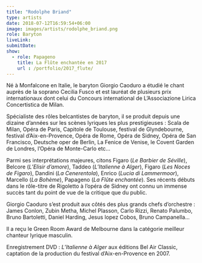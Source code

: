 ```yaml
---
title: "Rodolphe Briand"
type: artists
date: 2018-07-12T16:59:54+06:00
image: images/artists/rodolphe_briand.png
role: Baryton
liveLink: 
submitDate: 
show:
  - role: Papageno
    title: La Flûte enchantée en 2017
    url : /portfolio/2017_flute/
---
```


Né à Monfalcone en Italie, le baryton Giorgio Caoduro a étudié le chant auprès de la soprano Cecilia Fusco et est lauréat de plusieurs prix internationaux dont celui du Concours international de L’Associazione Lirica Concertistica de Milan.

Spécialiste des rôles belcantistes de baryton, il se produit depuis une dizaine d’années sur les scènes lyriques les plus prestigieuses : Scala de Milan, Opéra de Paris, Capitole de Toulouse, festival de Glyndebourne, festival d’Aix-en-Provence, Opéra de Rome, Opéra de Sidney, Opéra de San Francisco, Deutsche oper de Berlin, La Fenice de Venise, le Covent Garden de Londres, l’Opéra de Monte-Carlo etc…

Parmi ses interprétations majeures, citons Figaro (*Le Barbier de Séville*), Belcore (*L’Elisir d’amore*), Taddeo (*L’Italienne à Alger*), Figaro (*Les Noces de Figaro*), Dandini (*La Cenerentola*), Enrico (*Lucia di Lammermoor*), Marcello (*La Bohème*), Papageno (*La Flûte enchantée*). Ses récents débuts dans le rôle-titre de Rigoletto à l’opéra de Sidney ont connu un immense succès tant du point de vue de la critique que du public.

Giorgio Caoduro s’est produit aux côtés des plus grands chefs d’orchestre : James Conlon, Zubin Metha, Michel Plasson, Carlo Rizzi, Renato Palumbo, Bruno Bartoletti, Daniel Harding, Jesus lopez Cobos, Bruno Campanella…

Il a reçu le Green Room Award de Melbourne dans la catégorie meilleur chanteur lyrique masculin.

Enregistrement DVD : *L’Italienne à Alger* aux éditions Bel Air Classic, captation de la production du festival d’Aix-en-Provence en 2007.
